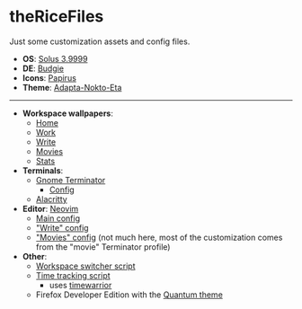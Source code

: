 # theRiceFiles
Just some customization assets and config files.

+ **OS**: [Solus 3.9999](https://getsol.us/home/)
+ **DE**: [Budgie](https://github.com/solus-project/budgie-desktop)
+ **Icons**: [Papirus](https://github.com/PapirusDevelopmentTeam/papirus-icon-theme)
+ **Theme**: [Adapta-Nokto-Eta](https://github.com/adapta-project/adapta-gtk-theme)
___
+ **Workspace wallpapers**: 
    + [Home](https://github.com/JagdCake/dotfiles.rice/blob/master/desktop_wallpapers/home.png)
    + [Work](https://github.com/JagdCake/dotfiles.rice/blob/master/desktop_wallpapers/work.png)
    + [Write](https://unsplash.com/photos/o0RZkkL072U)
    + [Movies](https://github.com/JagdCake/dotfiles.rice/blob/master/desktop_wallpapers/movies.png)
    + [Stats](https://github.com/JagdCake/dotfiles.rice/blob/master/desktop_wallpapers/stats.png)
+ **Terminals**:
    + [Gnome Terminator](https://gnometerminator.blogspot.com/p/introduction.html)
        + [Config](https://github.com/JagdCake/dotfiles.rice/tree/master/terminal)
    + [Alacritty](https://github.com/jwilm/alacritty)
+ **Editor**: [Neovim](https://neovim.io/)
    + [Main config](https://github.com/JagdCake/dotfiles.rice/blob/master/neovim_config/init.vim)
    + ["Write" config](https://github.com/JagdCake/dotfiles.rice/blob/master/neovim_config/gold.vim)
    + ["Movies" config](https://github.com/JagdCake/dotfiles.rice/blob/master/neovim_config/red.vim) (not much here, most of the customization comes from the "movie" Terminator profile)
+ **Other**:
    + [Workspace switcher script](https://github.com/JagdCake/bash.scripts/blob/master/scripts/workspace.sh)
    + [Time tracking script](https://github.com/JagdCake/bash.scripts/blob/master/scripts/track_time.sh)
        + uses [timewarrior](https://github.com/GothenburgBitFactory/timewarrior)
    + Firefox Developer Edition with the [Quantum theme](https://addons.mozilla.org/en-US/firefox/addon/quantum-launch/)
